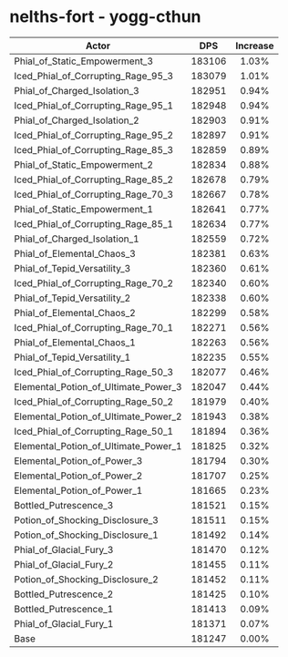 # nelths-fort - yogg-cthun
| Actor | DPS | Increase |
|---|:---:|:---:|
|Phial_of_Static_Empowerment_3|183106|1.03%|
|Iced_Phial_of_Corrupting_Rage_95_3|183079|1.01%|
|Phial_of_Charged_Isolation_3|182951|0.94%|
|Iced_Phial_of_Corrupting_Rage_95_1|182948|0.94%|
|Phial_of_Charged_Isolation_2|182903|0.91%|
|Iced_Phial_of_Corrupting_Rage_95_2|182897|0.91%|
|Iced_Phial_of_Corrupting_Rage_85_3|182859|0.89%|
|Phial_of_Static_Empowerment_2|182834|0.88%|
|Iced_Phial_of_Corrupting_Rage_85_2|182678|0.79%|
|Iced_Phial_of_Corrupting_Rage_70_3|182667|0.78%|
|Phial_of_Static_Empowerment_1|182641|0.77%|
|Iced_Phial_of_Corrupting_Rage_85_1|182634|0.77%|
|Phial_of_Charged_Isolation_1|182559|0.72%|
|Phial_of_Elemental_Chaos_3|182381|0.63%|
|Phial_of_Tepid_Versatility_3|182360|0.61%|
|Iced_Phial_of_Corrupting_Rage_70_2|182340|0.60%|
|Phial_of_Tepid_Versatility_2|182338|0.60%|
|Phial_of_Elemental_Chaos_2|182299|0.58%|
|Iced_Phial_of_Corrupting_Rage_70_1|182271|0.56%|
|Phial_of_Elemental_Chaos_1|182263|0.56%|
|Phial_of_Tepid_Versatility_1|182235|0.55%|
|Iced_Phial_of_Corrupting_Rage_50_3|182077|0.46%|
|Elemental_Potion_of_Ultimate_Power_3|182047|0.44%|
|Iced_Phial_of_Corrupting_Rage_50_2|181979|0.40%|
|Elemental_Potion_of_Ultimate_Power_2|181943|0.38%|
|Iced_Phial_of_Corrupting_Rage_50_1|181894|0.36%|
|Elemental_Potion_of_Ultimate_Power_1|181825|0.32%|
|Elemental_Potion_of_Power_3|181794|0.30%|
|Elemental_Potion_of_Power_2|181707|0.25%|
|Elemental_Potion_of_Power_1|181665|0.23%|
|Bottled_Putrescence_3|181521|0.15%|
|Potion_of_Shocking_Disclosure_3|181511|0.15%|
|Potion_of_Shocking_Disclosure_1|181492|0.14%|
|Phial_of_Glacial_Fury_3|181470|0.12%|
|Phial_of_Glacial_Fury_2|181455|0.11%|
|Potion_of_Shocking_Disclosure_2|181452|0.11%|
|Bottled_Putrescence_2|181425|0.10%|
|Bottled_Putrescence_1|181413|0.09%|
|Phial_of_Glacial_Fury_1|181371|0.07%|
|Base|181247|0.00%|
